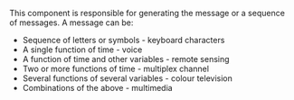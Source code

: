 This component is responsible for generating the message or a sequence of messages.
A message can be:
- Sequence of letters or symbols - keyboard characters
- A single function of time - voice
- A function of time and other variables - remote sensing
- Two or more functions of time - multiplex channel
- Several functions of several variables - colour television
- Combinations of the above - multimedia